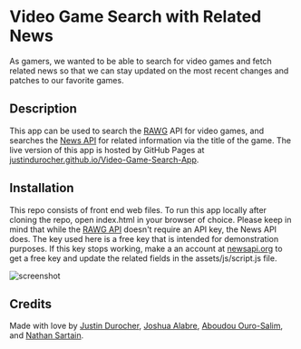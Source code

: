 # Video Game Search with Related News

As gamers, we wanted to be able to search for video games and fetch related news so that we can stay updated on the most recent changes and patches to our favorite games.

## Description

This app can be used to search the [RAWG](https://rawg.io/) API for video games, and searches the [News API](https://newsapi.org/) for related information via the title of the game. The live version of this app is hosted by GitHub Pages at [justindurocher.github.io/Video-Game-Search-App](https://justindurocher.github.io/Video-Game-Search-App/).

## Installation

This repo consists of front end web files. To run this app locally after cloning the repo, open index.html in your browser of choice. Please keep in mind that while the [RAWG API](https://rawg.io/apidocs) doesn't require an API key, the News API does. The key used here is a free key that is intended for demonstration purposes. If this key stops working, make a an account at [newsapi.org](https://newsapi.org/) to get a free key and update the related fields in the assets/js/script.js file.

<img src="./assets" alt="screenshot">

## Credits

Made with love by [Justin Durocher](https://github.com/justindurocher), [Joshua Alabre](https://github.com/Jalabre1995), [Aboudou Ouro-Salim](https://github.com/ourosalim-cmd), and [Nathan Sartain](https://github.com/NatePad).
